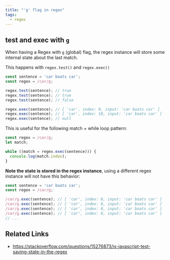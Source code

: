 ```yaml
---
title: "'g' flag in regex"
tags:
  - regex
---
```


## test and exec with `g`

When having a Regex with `g` (global) flag, the regex instance will store some internal state about the last match.

This happens with `regex.test()` and `regex.exec()`

```js
const sentence = 'car boats car';
const regex = /car/g;

regex.test(sentence); // true
regex.test(sentence); // true
regex.test(sentence); // false

regex.exec(sentence); // [ 'car', index: 0, input: 'car boats car' ]
regex.exec(sentence); // [ 'car', index: 10, input: 'car boats car' ]
regex.exec(sentence); // null
```

This is useful for the following match + while loop pattern:

```js
const regex = /car/g;
let match;

while ((match = regex.exec(sentence))) {
  console.log(match.index);
}
```

**Note the state is stored in the regex instance**, using a different regex instance will not have this behavior:

```js
const sentence = 'car boats car';
const regex = /car/g;

/car/g.exec(sentence); // [ 'car', index: 0, input: 'car boats car' ]
/car/g.exec(sentence); // [ 'car', index: 0, input: 'car boats car' ]
/car/g.exec(sentence); // [ 'car', index: 0, input: 'car boats car' ]
/car/g.exec(sentence); // [ 'car', index: 0, input: 'car boats car' ]
// ...
```

## Related Links

- https://stackoverflow.com/questions/15276873/is-javascript-test-saving-state-in-the-regex
